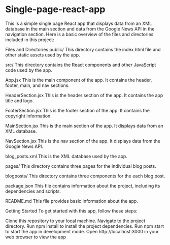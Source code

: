 # Single-page-react-app
This is a simple single page React app that displays data from an XML database in the main section and data from the Google News API in the navigation section. Here is a basic overview of the files and directories included in this project:

Files and Directories
public/
This directory contains the index.html file and other static assets used by the app.

src/
This directory contains the React components and other JavaScript code used by the app.

App.jsx
This is the main component of the app. It contains the header, footer, main, and nav sections.

HeaderSection.jsx
This is the header section of the app. It contains the app title and logo.

FooterSection.jsx
This is the footer section of the app. It contains the copyright information.

MainSection.jsx
This is the main section of the app. It displays data from an XML database.

NavSection.jsx
This is the nav section of the app. It displays data from the Google News API.

blog_posts.xml
This is the XML database used by the app.

pages/
This directory contains three pages for the individual blog posts.

blogposts/
This directory contains three components for the each blog post.

package.json
This file contains information about the project, including its dependencies and scripts.

README.md
This file provides basic information about the app.

Getting Started
To get started with this app, follow these steps:

Clone this repository to your local machine.
Navigate to the project directory.
Run npm install to install the project dependencies.
Run npm start to start the app in development mode.
Open http://localhost:3000 in your web browser to view the app
